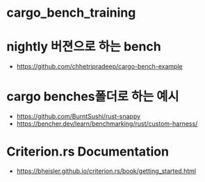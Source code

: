 # cargo_bench_training

# nightly 버젼으로 하는 bench
- https://github.com/chhetripradeep/cargo-bench-example


# cargo benches폴더로 하는 예시
- https://github.com/BurntSushi/rust-snappy
- https://bencher.dev/learn/benchmarking/rust/custom-harness/

# Criterion.rs Documentation
- https://bheisler.github.io/criterion.rs/book/getting_started.html
